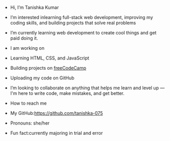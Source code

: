 -  Hi, I’m Tanishka Kumar
-  I’m interested inlearning full-stack web development, improving my coding skills, and building projects that solve real problems
-  I’m currently learning web development to create cool things and get paid doing it.
- I am working on
- Learning HTML, CSS, and JavaScript
- Building projects on [freeCodeCamp](https://www.freecodecamp.org/)
- Uploading my code on GitHub

-  I’m looking to collaborate on anything that helps me learn and level up — I'm here to write code, make mistakes, and get better.
-  How to reach me 
- My GitHub:https://github.com/tanishka-075
-  Pronouns: she/her
-  Fun fact:currently majoring in trial and error

<!---
tanishka-075/tanishka-075 is a special repository because its `README.md` (this file) appears on your GitHub profile.
You can click the Preview link to take a look at your changes.
--->

